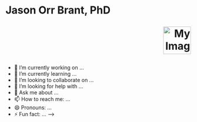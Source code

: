 # Jason Orr Brant, PhD <p align="right"> <img src="https://github.com/user-attachments/assets/ab31a9dc-9cc4-44c5-b85e-306f7c89f338" alt="My Image" width="75" />


- 🔭 I’m currently working on ...
- 🌱 I’m currently learning ...
- 👯 I’m looking to collaborate on ...
- 🤔 I’m looking for help with ...
- 💬 Ask me about ...
- 📫 How to reach me: ...
- 😄 Pronouns: ...
- ⚡ Fun fact: ...
-->
